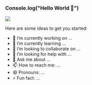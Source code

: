### Console.log("Hello World 👋")

<p align='left'>
    <img src='https://user-images.githubusercontent.com/95699700/174643938-929cb5d1-a2d9-4781-997e-8be74a8b39d5.gif' </img>
</p>

Here are some ideas to get you started:

- 🔭 I’m currently working on ...
- 🌱 I’m currently learning ...
- 👯 I’m looking to collaborate on ...
- 🤔 I’m looking for help with ...
- 💬 Ask me about ...
- 📫 How to reach me: ...
- 😄 Pronouns: ...
- ⚡ Fun fact: ...

